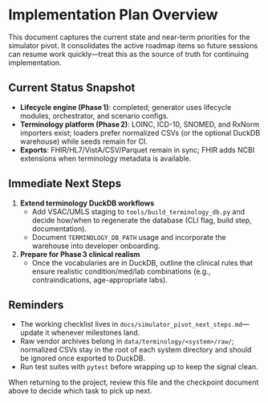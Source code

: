 # Implementation Plan Overview

This document captures the current state and near-term priorities for the simulator pivot. It consolidates the active roadmap items so future sessions can resume work quickly—treat this as the source of truth for continuing implementation.

## Current Status Snapshot
- **Lifecycle engine (Phase 1)**: completed; generator uses lifecycle modules, orchestrator, and scenario configs.
- **Terminology platform (Phase 2)**: LOINC, ICD-10, SNOMED, and RxNorm importers exist; loaders prefer normalized CSVs (or the optional DuckDB warehouse) while seeds remain for CI.
- **Exports**: FHIR/HL7/VistA/CSV/Parquet remain in sync; FHIR adds NCBI extensions when terminology metadata is available.

## Immediate Next Steps
1. **Extend terminology DuckDB workflows**
   - Add VSAC/UMLS staging to `tools/build_terminology_db.py` and decide how/when to regenerate the database (CLI flag, build step, documentation).
   - Document `TERMINOLOGY_DB_PATH` usage and incorporate the warehouse into developer onboarding.
2. **Prepare for Phase 3 clinical realism**
   - Once the vocabularies are in DuckDB, outline the clinical rules that ensure realistic condition/med/lab combinations (e.g., contraindications, age-appropriate labs).

## Reminders
- The working checklist lives in `docs/simulator_pivot_next_steps.md`—update it whenever milestones land.
- Raw vendor archives belong in `data/terminology/<system>/raw/`; normalized CSVs stay in the root of each system directory and should be ignored once exported to DuckDB.
- Run test suites with `pytest` before wrapping up to keep the signal clean.

When returning to the project, review this file and the checkpoint document above to decide which task to pick up next.
